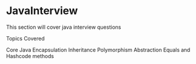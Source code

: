 # JavaInterview
This section will cover java interview questions

Topics Covered 

Core Java
 Encapsulation
 Inheritance
 Polymorphism
 Abstraction
 Equals and Hashcode methods
